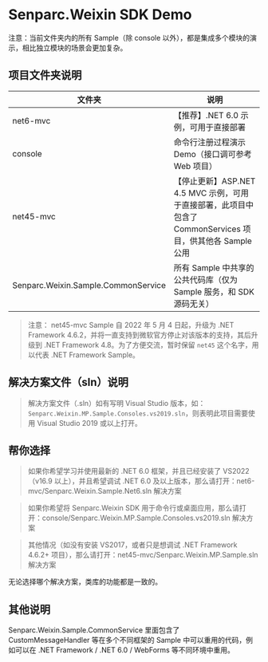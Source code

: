 # Senparc.Weixin SDK Demo

注意：当前文件夹内的所有 Sample（除 console 以外），都是集成多个模块的演示，相比独立模块的场景会更加复杂。

## 项目文件夹说明

| 文件夹 | 说明 |
|--------|--------|
|   net6-mvc      |   【推荐】.NET 6.0 示例，可用于直接部署
|   console             |   命令行注册过程演示 Demo（接口调可参考 Web 项目）
|   net45-mvc           |   【停止更新】ASP.NET 4.5 MVC 示例，可用于直接部署，此项目中包含了 CommonServices 项目，供其他各 Sample 公用
|   Senparc.Weixin.Sample.CommonService      |   所有 Sample 中共享的公共代码库（仅为 Sample 服务，和 SDK 源码无关）

> 注意： net45-mvc Sample 自 2022 年 5 月 4 日起，升级为 .NET Framework 4.6.2，并将一直支持到微软官方停止对该版本的支持，其后升级到 .NET Framework 4.8。为了方便交流，暂时保留 `net45` 这个名字，用以代表 .NET Framework Sample。

## 解决方案文件（sln）说明

> 解决方案文件（.sln）如有写明 Visual Studio 版本，如：`Senparc.Weixin.MP.Sample.Consoles.vs2019.sln`，则表明此项目需要使用 Visual Studio 2019 或以上打开。

## 帮你选择

> 如果你希望学习并使用最新的 .NET 6.0 框架，并且已经安装了 VS2022（v16.9 以上），并且希望调试 .NET 6.0 及以上版本，那么请打开：net6-mvc/Senparc.Weixin.Sample.Net6.sln 解决方案

> 如果你希望将 Senparc.Weixin SDK 用于命令行或桌面应用，那么请打开：console/Senparc.Weixin.MP.Sample.Consoles.vs2019.sln 解决方案

> 其他情况（如没有安装 VS2017，或者只是想调试 .NET Framework 4.6.2+ 项目），那么请打开：net45-mvc/Senparc.Weixin.MP.Sample.sln 解决方案

无论选择哪个解决方案，类库的功能都是一致的。



## 其他说明

Senparc.Weixin.Sample.CommonService 里面包含了 CustomMessageHandler 等在多个不同框架的 Sample 中可以重用的代码，例如可以在 .NET Framework / .NET 6.0 / WebForms 等不同环境中重用。

